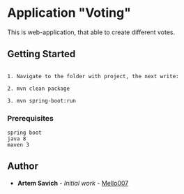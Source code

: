 # Application "Voting"

This is web-application, that able to create different votes.


## Getting Started

```

1. Navigate to the folder with project, the next write:

2. mvn clean package

3. mvn spring-boot:run
```




### Prerequisites


```
spring boot
java 8
maven 3
```

## Author

* **Artem Savich** - *Initial work* - [Mello007](https://github.com/Mello007)